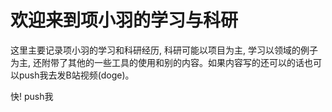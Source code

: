 # 欢迎来到项小羽的学习与科研

这里主要记录项小羽的学习和科研经历, 科研可能以项目为主, 学习以领域的例子为主, 还附带了其他的一些工具的使用和别的内容。如果内容写的还可以的话也可以push我去发B站视频(doge)。

快! push我
